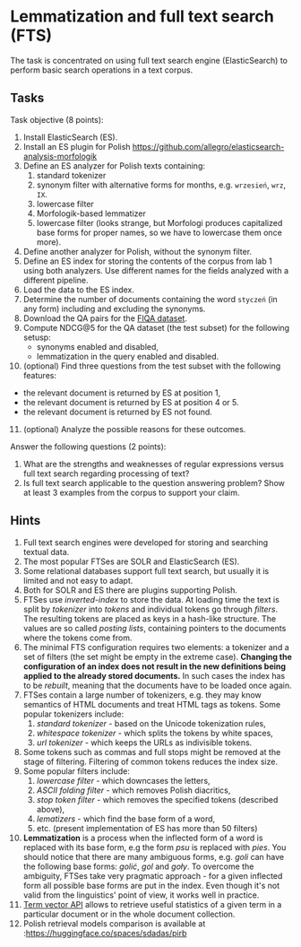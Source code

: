 # Lemmatization and full text search (FTS)

The task is concentrated on using full text search engine (ElasticSearch) to perform basic search
operations in a text corpus.

## Tasks

Task objective (8 points):
1. Install ElasticSearch (ES).
2. Install an ES plugin for Polish https://github.com/allegro/elasticsearch-analysis-morfologik 
3. Define an ES analyzer for Polish texts containing:
   1. standard tokenizer
   2. synonym filter with alternative forms for months, e.g. `wrzesień`, `wrz`, `IX`.
   3. lowercase filter
   4. Morfologik-based lemmatizer
   5. lowercase filter (looks strange, but Morfologi produces capitalized base forms for proper names, so we have to lowercase them once more).
4. Define another analyzer for Polish, without the synonym filter.
5. Define an ES index for storing the contents of the corpus from lab 1 using both analyzers. Use different names for the fields analyzed with a different pipeline.
6. Load the data to the ES index.
7. Determine the number of documents containing the word `styczeń` (in any form) including and excluding the synonyms.
8. Download the QA pairs for the [FIQA dataset](https://huggingface.co/datasets/clarin-knext/fiqa-pl-qrels).
9. Compute NDCG@5 for the QA dataset (the test subset) for the following setusp:
   * synonyms enabled and disabled,
   * lemmatization in the query enabled and disabled.
10. (optional) Find three questions from the test subset with the following features:
   * the relevant document is returned by ES at position 1,
   * the relevant document is returned by ES  at position 4 or 5.
   * the relevant document is returned by ES  not found.
11. (optional) Analyze the possible reasons for these outcomes.


Answer the following questions (2 points):
1. What are the strengths and weaknesses of regular expressions versus full text search regarding processing of text?
2. Is full text search applicable to the question answering problem? Show at least 3 examples from the corpus to support your claim.


## Hints

1. Full text search engines were developed for storing and searching textual data.
1. The most popular FTSes are SOLR and ElasticSearch (ES).
1. Some relational databases support full text search, but usually it is limited and not easy to adapt.
1. Both for SOLR and ES there are plugins supporting Polish.
1. FTSes use *inverted-index* to store the data. At loading time the text is split by *tokenizer* into 
   *tokens* and individual tokens go through *filters*. The resulting tokens are placed as keys in a hash-like
   structure. The values are so called *posting lists*, containing pointers to the documents where the tokens come from.
1. The minimal FTS configuration requires two elements: a tokenizer and a set of filters (the set might be empty in the extreme
   case). **Changing the configuration of an index does not result in the new definitions being applied to the already
   stored documents.** In such cases the index has to be *rebuilt*, meaning that the documents have to be loaded once
   again.
1. FTSes contain a large number of tokenizers, e.g. they may know semantics of HTML documents and treat HTML tags as
   tokens. Some popular tokenizers include:
   1. *standard tokenizer* - based on the Unicode tokenization rules,
   1. *whitespace tokenizer* - which splits the tokens by white spaces,
   1. *url tokenizer* - which keeps the URLs as indivisible tokens.
1. Some tokens such as commas and full stops might be removed at the stage of filtering. Filtering of common tokens reduces the index size.
1. Some popular filters include:
   1. *lowercase filter* - which downcases the letters,
   1. *ASCII folding filter* - which removes Polish diacritics,
   1. *stop token filter* - which removes the specified tokens (described above),
   1. *lematizers* - which find the base form of a word,
   1. etc. (present implementation of ES has more than 50 filters)
1. **Lemmatization** is a process when the inflected form of a word is replaced with its base form, e.g
   the form *psu* is replaced with *pies*. You should notice that there are many ambiguous forms, e.g.
   *goli* can have the following base forms: *golić*, *gol* and *goły*. To overcome the ambiguity, FTSes 
   take very pragmatic approach - for a given inflected form all possible base forms are put in the index.
   Even though it's not valid from the linguistics' point of view, it works well in practice.
1. [Term vector API](https://www.elastic.co/guide/en/elasticsearch/reference/current/docs-termvectors.html) allows to retrieve useful 
   statistics of a given term in a particular document or in the whole document collection.
1. Polish retrieval models comparison is available at :https://huggingface.co/spaces/sdadas/pirb
